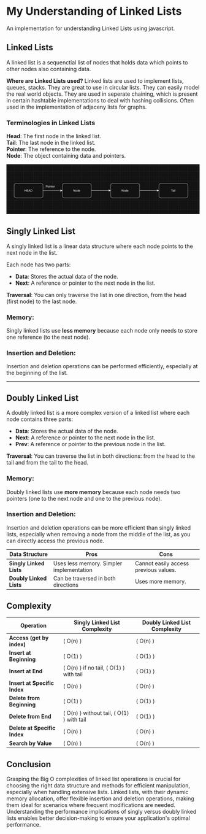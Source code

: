 # My Understanding of Linked Lists
An implementation for understanding Linked Lists using javascript.

## Linked Lists
A linked list is a sequenctial list of nodes that holds data which points to other nodes also containing data.

**Where are Linked Lists used?**
Linked lists are used to implement lists, queues, stacks. They are great to use in circular lists. They can easily model the real world objects. They are used in seperate chaining, which is present in certain hashtable implementations to deal with hashing collisions. Often used in the implementation of adjaceny lists for graphs.



### Terminologies in Linked Lists

**Head**: The first node in the linked list.<br>
**Tail**: The last node in the linked list.<br>
**Pointer**: The reference to the node.<br>
**Node**: The object containing data and pointers.

![Local Image](../assets/LinkedList.png)


## Singly Linked List
A singly linked list is a linear data structure where each node points to the next node in the list.

Each node has two parts:
- **Data**: Stores the actual data of the node.
- **Next**: A reference or pointer to the next node in the list.

**Traversal**: You can only traverse the list in one direction, from the head (first node) to the last node.

### Memory:
Singly linked lists use **less memory** because each node only needs to store one reference (to the next node).

### Insertion and Deletion:
Insertion and deletion operations can be performed efficiently, especially at the beginning of the list.

---

## Doubly Linked List
A doubly linked list is a more complex version of a linked list where each node contains three parts:
- **Data**: Stores the actual data of the node.
- **Next**: A reference or pointer to the next node in the list.
- **Prev**: A reference or pointer to the previous node in the list.

**Traversal**: You can traverse the list in both directions: from the head to the tail and from the tail to the head.

### Memory:
Doubly linked lists use **more memory** because each node needs two pointers (one to the next node and one to the previous node).

### Insertion and Deletion:
Insertion and deletion operations can be more efficient than singly linked lists, especially when removing a node from the middle of the list, as you can directly access the previous node.



| Data Structure        | Pros                     | Cons                       |
|-----------------------|--------------------------|----------------------------|
| **Singly Linked Lists**| Uses less memory. Simpler implementation | Cannot easily access previous values. |
| **Doubly Linked Lists**| Can be traversed in both directions | Uses more memory.          |

## Complexity

| Operation                  | Singly Linked List Complexity                 | Doubly Linked List Complexity                |
|----------------------------|----------------------------------------------|----------------------------------------------|
| **Access (get by index)**  | \( O(n) \)                                   | \( O(n) \)                                   |
| **Insert at Beginning**    | \( O(1) \)                                   | \( O(1) \)                                   |
| **Insert at End**          | \( O(n) \) if no tail, \( O(1) \) with tail  | \( O(1) \)                                   |
| **Insert at Specific Index** | \( O(n) \)                                 | \( O(n) \)                                   |
| **Delete from Beginning**  | \( O(1) \)                                   | \( O(1) \)                                   |
| **Delete from End**        | \( O(n) \) without tail, \( O(1) \) with tail| \( O(1) \)                                   |
| **Delete at Specific Index** | \( O(n) \)                                 | \( O(n) \)                                   |
| **Search by Value**        | \( O(n) \)                                   | \( O(n) \)                                   |


## Conclusion
Grasping the Big O complexities of linked list operations is crucial for choosing the right data structure and methods for efficient manipulation, especially when handling extensive lists. Linked lists, with their dynamic memory allocation, offer flexible insertion and deletion operations, making them ideal for scenarios where frequent modifications are needed. Understanding the performance implications of singly versus doubly linked lists enables better decision-making to ensure your application's optimal performance.